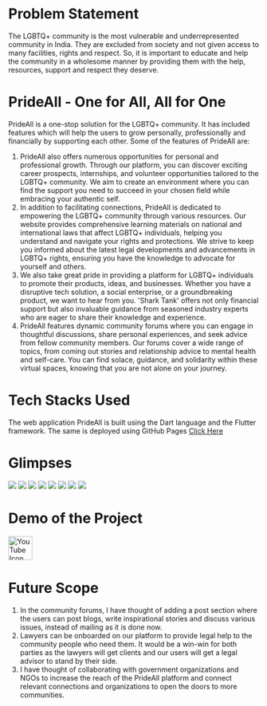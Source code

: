 # Problem Statement
The LGBTQ+ community is the most vulnerable and underrepresented community in India. They are excluded from society and not given access to many facilities, rights and respect. So, it is important to educate and help the community in a wholesome manner by providing them with the help, resources, support and respect they deserve.

# PrideAll - One for All, All for One
PrideAll is a one-stop solution for the LGBTQ+ community. It has included features which will help the users to grow personally, professionally and financially by supporting each other. Some of the features of PrideAll are:

1. PrideAll also offers numerous opportunities for personal and professional growth. Through our platform, you can discover exciting career prospects, internships, and volunteer opportunities tailored to the LGBTQ+ community. We aim to create an environment where you can find the support you need to succeed in your chosen field while embracing your authentic self.
2. In addition to facilitating connections, PrideAll is dedicated to empowering the LGBTQ+ community through various resources. Our website provides comprehensive learning materials on national and international laws that affect LGBTQ+ individuals, helping you understand and navigate your rights and protections. We strive to keep you informed about the latest legal developments and advancements in LGBTQ+ rights, ensuring you have the knowledge to advocate for yourself and others.
3. We also take great pride in providing a platform for LGBTQ+ individuals to promote their products, ideas, and businesses. Whether you have a disruptive tech solution, a social enterprise, or a groundbreaking product, we want to hear from you. 'Shark Tank' offers not only financial support but also invaluable guidance from seasoned industry experts who are eager to share their knowledge and experience.
4. PrideAll features dynamic community forums where you can engage in thoughtful discussions, share personal experiences, and seek advice from fellow community members. Our forums cover a wide range of topics, from coming out stories and relationship advice to mental health and self-care. You can find solace, guidance, and solidarity within these virtual spaces, knowing that you are not alone on your journey. 

# Tech Stacks Used
The web application PrideAll is built using the Dart language and the Flutter framework. The same is deployed using GitHub Pages <a href="https://namya13jain.github.io/PrideAll.github.io/#home_page">Click Here</a>

# Glimpses
<img src="https://github.com/Namya13Jain/PrideAll/assets/100767035/4d1057bf-e4d0-4e47-a3e9-95cf7887ff97">
<img src="https://github.com/Namya13Jain/PrideAll/assets/100767035/484c057a-292b-4cad-aa8a-24e3db7ad5fc">
<img src="https://github.com/Namya13Jain/PrideAll/assets/100767035/72e7c00a-94b4-471e-b234-551e2402329b">
<img src="https://github.com/Namya13Jain/PrideAll/assets/100767035/23c44fc8-e9b9-4f1e-868d-63a69a60905c">
<img src="https://github.com/Namya13Jain/PrideAll/assets/100767035/ec9eb56f-a1be-4ea2-b612-ee175a6b7881">
<img src="https://github.com/Namya13Jain/PrideAll/assets/100767035/47817d43-f6b9-418c-8c9c-18a2d52e1ec6">
<img src="https://github.com/Namya13Jain/PrideAll/assets/100767035/55136e93-be4d-4c36-ba15-8d102a6719b3">
<img src="https://github.com/Namya13Jain/PrideAll/assets/100767035/0ef0073c-4ece-48f5-ba46-95c94f308225">

# Demo of the Project

<a href="https://www.youtube.com" target="_blank">
  <img src="https://img.icons8.com/fluent/48/000000/youtube-play.png" alt="YouTube Icon" width="48" height="48">
</a>

# Future Scope
1. In the community forums, I have thought of adding a post section where the users can post blogs, write inspirational stories and discuss various issues, instead of mailing as it is done now.
2. Lawyers can be onboarded on our platform to provide legal help to the community people who need them. It would be a win-win for both parties as the lawyers will get clients and our users will get a legal advisor to stand by their side.
3. I have thought of collaborating with government organizations and NGOs to increase the reach of the PrideAll platform and connect relevant connections and organizations to open the doors to more communities.


